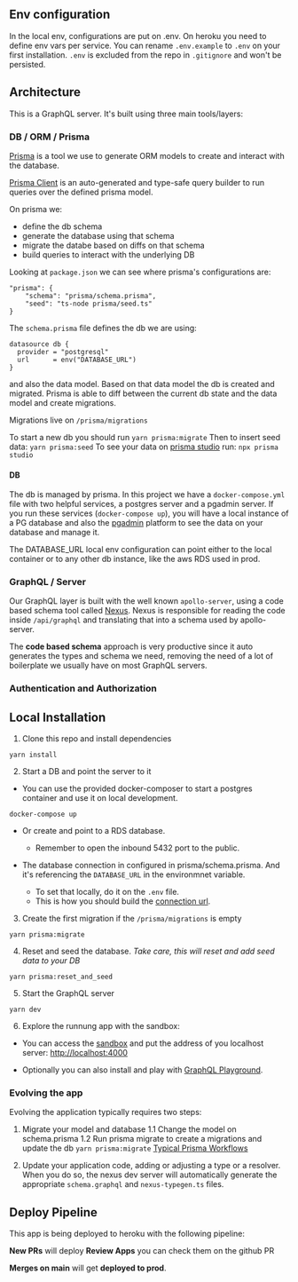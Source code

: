 ## Env configuration

In the local env, configurations are put on .env. 
On heroku you need to define env vars per service. 
You can rename `.env.example` to `.env` on your first installation. 
`.env` is excluded from the repo in `.gitignore` and won't be persisted. 

## Architecture

This is a GraphQL server. It's built using three main tools/layers: 

### DB / ORM / Prisma

[Prisma](https://www.prisma.io/docs) is a tool we use to generate ORM models to create and interact with the database.

[Prisma Client](https://www.prisma.io/docs/concepts/components/prisma-client) is an auto-generated and type-safe query builder to run queries over the defined prisma model. 

On prisma we:
- define the db schema 
- generate the database using that schema
- migrate the databe based on diffs on that schema
- build queries to interact with the underlying DB

Looking at `package.json` we can see where prisma's configurations are: 
```
"prisma": {
    "schema": "prisma/schema.prisma",
    "seed": "ts-node prisma/seed.ts"
}
```

The `schema.prisma` file defines the db we are using: 
```
datasource db {
  provider = "postgresql"
  url      = env("DATABASE_URL")
}
```

and also the data model. Based on that data model the db is created and migrated. Prisma is able to diff between the current db state and the data model and create migrations. 

Migrations live on `/prisma/migrations`

To start a new db you should run `yarn prisma:migrate`
Then to insert seed data: `yarn prisma:seed`
To see your data on [prisma studio](https://github.com/prisma/studio) run: `npx prisma studio`

#### DB

The db is managed by prisma. In this project we have a `docker-compose.yml` file with two helpful services, a postgres server and a pgadmin server. If you run these services (`docker-compose up`), you will have a local instance of a PG database and also the [pgadmin](https://www.pgadmin.org/) platform to see the data on your database and manage it. 

The DATABASE_URL local env configuration can point either to the local container or to any other db instance, like the aws RDS used in prod. 

### GraphQL / Server

Our GraphQL layer is built with the well known `apollo-server`, using a code based schema tool called [Nexus](https://nexusjs.org/). Nexus is responsible for reading the code inside `/api/graphql` and translating that into a schema used by apollo-server. 

The **code based schema** approach is very productive since it auto generates the types and schema we need, removing the need of a lot of boilerplate we usually have on most GraphQL servers. 

### Authentication and Authorization

## Local Installation

1. Clone this repo and install dependencies

```
yarn install
```
2. Start a DB and point the server to it

- You can use the provided docker-composer to start a postgres container and use it on local development. 
```
docker-compose up
```
- Or create and point to a RDS database. 
  - Remember to open the inbound 5432 port to the public. 

- The database connection in configured in prisma/schema.prisma. And it's referencing the `DATABASE_URL` in the environmnet variable. 
    - To set that locally, do it on the `.env` file. 
    - This is how you should build the [connection url](https://www.prisma.io/docs/reference/database-reference/connection-urls). 


3. Create the first migration if the `/prisma/migrations` is empty

```
yarn prisma:migrate
```

4. Reset and seed the database. 
*Take care, this will reset and add seed data to your DB*

```
yarn prisma:reset_and_seed
```
5. Start the GraphQL server

```
yarn dev
```

6. Explore the runnung app with the sandbox:
- You can access the [sandbox](https://studio.apollographql.com/sandbox/explorer) and put the address of you localhost server: [http://localhost:4000](http://localhost:4000)

- Optionally you can also install and play with [GraphQL Playground](https://github.com/prisma/graphql-playground).


### Evolving the app

Evolving the application typically requires two steps:

1. Migrate your model and database
1.1 Change the model on schema.prisma
1.2 Run prisma migrate to create a migrations and update the db
```yarn prisma:migrate```
[Typical Prisma Workflows](https://www.prisma.io/docs/concepts/overview/what-is-prisma#typical-prisma-workflows)

2. Update your application code, adding or adjusting a type or a resolver.
When you do so, the nexus dev server will automatically generate the appropriate `schema.graphql` and `nexus-typegen.ts` files.

## Deploy Pipeline

This app is being deployed to heroku with the following pipeline: 

**New PRs** will deploy **Review Apps**
you can check them on the github PR

**Merges on main** will get **deployed to prod**. 